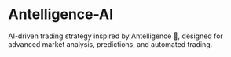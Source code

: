 # Antelligence-AI
AI-driven trading strategy inspired by Antelligence 🐜, designed for advanced market analysis, predictions, and automated trading.
